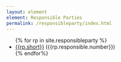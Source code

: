 ```yaml
---
layout: element
element: Responsible Parties
permalink: /responsibleparty/index.html
---
```


<ul>
{% for rp in site.responsibleparty %}
<!--
<li><a href="/responsibleparty/{{rp[0]}}.html">{{rp[1].short}}</a></li>
-->

<!--
{% if rp.responsible.number  > 0 %}
-->
<li><a href="/responsibleparty/{{rp.key}}.html" title="{{rp.long}}">{{rp.short}}</a> ({{rp.responsible.number}})</li>
<!--
{% endif %}
-->
{% endfor%}
</ul>
